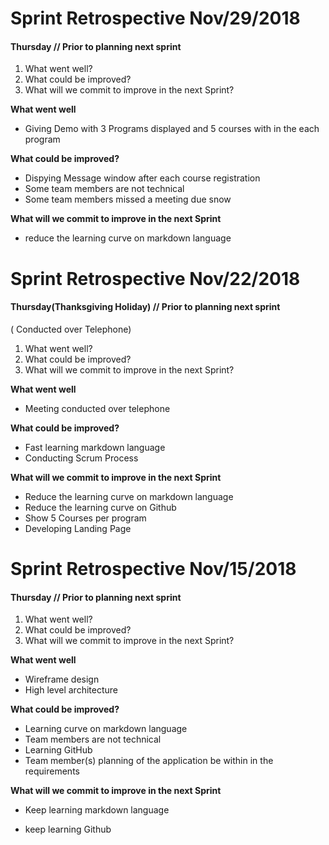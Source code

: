 
# Sprint Retrospective Nov/29/2018

#### Thursday // Prior to planning next sprint

1. What went well?
2. What could be improved?
3. What will we commit to improve in the next Sprint?

**What went well**
- Giving Demo with 3 Programs displayed and 5 courses with in the each program

**What could be improved?**
- Dispying Message window after each course registration
- Some team members are not technical
- Some team members missed a meeting due snow

**What will we commit to improve in the next Sprint**
- reduce the learning curve on markdown language

# Sprint Retrospective Nov/22/2018

#### Thursday(Thanksgiving Holiday) // Prior to planning next sprint
 ( Conducted over Telephone)
 
1. What went well?
2. What could be improved?
3. What will we commit to improve in the next Sprint?

**What went well**
- Meeting conducted over telephone 

**What could be improved?**
- Fast learning markdown language
- Conducting Scrum Process

**What will we commit to improve in the next Sprint**
- Reduce the learning curve on markdown language
- Reduce the learning curve on Github
- Show 5 Courses per program
- Developing Landing Page

# Sprint Retrospective Nov/15/2018

#### Thursday // Prior to planning next sprint

1. What went well?
2. What could be improved?
3. What will we commit to improve in the next Sprint?

**What went well**
- Wireframe design    
- High level architecture 


**What could be improved?**
- Learning curve on markdown language
- Team members are not technical
- Learning GitHub
- Team member(s) planning of the application be within in the requirements

**What will we commit to improve in the next Sprint**
- Keep learning markdown language

- keep learning Github
